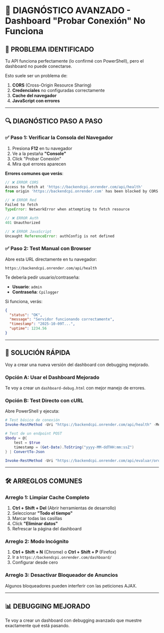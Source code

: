 # 🔧 DIAGNÓSTICO AVANZADO - Dashboard "Probar Conexión" No Funciona

## 🐛 PROBLEMA IDENTIFICADO

Tu API funciona perfectamente (lo confirmé con PowerShell), pero el dashboard no puede conectarse. 

Esto suele ser un problema de:
1. **CORS** (Cross-Origin Resource Sharing)
2. **Credenciales** no configuradas correctamente  
3. **Cache del navegador**
4. **JavaScript con errores**

---

## 🔍 DIAGNÓSTICO PASO A PASO

### ✅ **Paso 1: Verificar la Consola del Navegador**

1. Presiona **F12** en tu navegador
2. Ve a la pestaña **"Console"**
3. Click "Probar Conexión"
4. Mira qué errores aparecen

**Errores comunes que verás**:

```javascript
// ❌ ERROR CORS
Access to fetch at 'https://backendcpi.onrender.com/api/health' 
from origin 'https://backendcpi.onrender.com' has been blocked by CORS policy

// ❌ ERROR Red
Failed to fetch
TypeError: NetworkError when attempting to fetch resource

// ❌ ERROR Auth
401 Unauthorized

// ❌ ERROR JavaScript
Uncaught ReferenceError: authConfig is not defined
```

### ✅ **Paso 2: Test Manual con Browser**

Abre esta URL directamente en tu navegador:
```
https://backendcpi.onrender.com/api/health
```

Te debería pedir usuario/contraseña:
- **Usuario**: `admin`
- **Contraseña**: `Cpilogger`

Si funciona, verás:
```json
{
  "status": "OK",
  "message": "Servidor funcionando correctamente",
  "timestamp": "2025-10-09T...",
  "uptime": 1234.56
}
```

---

## 🚀 SOLUCIÓN RÁPIDA

Voy a crear una nueva versión del dashboard con debugging mejorado.

### **Opción A: Usar el Dashboard Mejorado**

Te voy a crear un `dashboard-debug.html` con mejor manejo de errores.

### **Opción B: Test Directo con cURL**

Abre PowerShell y ejecuta:

```powershell
# Test básico de conexión
Invoke-RestMethod -Uri "https://backendcpi.onrender.com/api/health" -Method Get -Headers @{"Authorization"="Basic $([Convert]::ToBase64String([Text.Encoding]::ASCII.GetBytes('admin:Cpilogger')))"}

# Test de un endpoint POST
$body = @{
    test = $true
    timestamp = (Get-Date).ToString("yyyy-MM-ddTHH:mm:ssZ")
} | ConvertTo-Json

Invoke-RestMethod -Uri "https://backendcpi.onrender.com/api/evaluar/orden" -Method Post -Body $body -ContentType "application/json" -Headers @{"Authorization"="Basic $([Convert]::ToBase64String([Text.Encoding]::ASCII.GetBytes('admin:Cpilogger')))"}
```

---

## 🛠️ ARREGLOS COMUNES

### **Arreglo 1: Limpiar Cache Completo**

1. **Ctrl + Shift + Del** (Abrir herramientas de desarrollo)
2. Seleccionar **"Todo el tiempo"**
3. Marcar todas las casillas
4. Click **"Eliminar datos"**
5. Refrescar la página del dashboard

### **Arreglo 2: Modo Incógnito**

1. **Ctrl + Shift + N** (Chrome) o **Ctrl + Shift + P** (Firefox)
2. Ir a `https://backendcpi.onrender.com/dashboard/`
3. Configurar desde cero

### **Arreglo 3: Desactivar Bloqueador de Anuncios**

Algunos bloqueadores pueden interferir con las peticiones AJAX.

---

## 📊 DEBUGGING MEJORADO

Te voy a crear un dashboard con debugging avanzado que muestre exactamente qué está pasando.